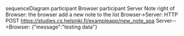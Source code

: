 sequenceDiagram
    participant Browser
    participant Server
    Note right of Browser: the browser add a new note to the list
    Browser->Server: HTTP POST https://studies.cs.helsinki.fi/exampleapp/new_note_spa
    Server-->Browser: {"message":"testing data"}
